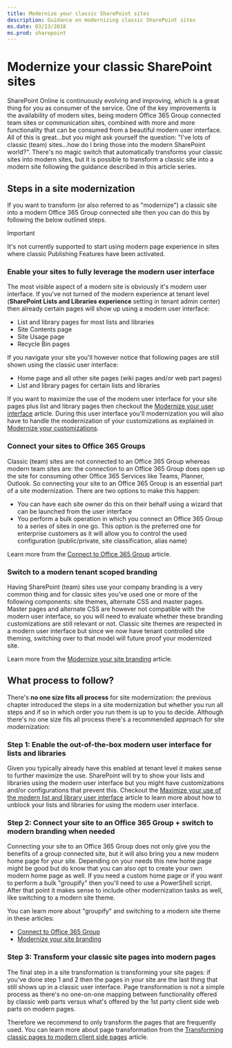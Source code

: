 ```yaml
---
title: Modernize your classic SharePoint sites
description: Guidance on modernizing classic SharePoint sites
ms.date: 03/23/2018
ms.prod: sharepoint
---
```


# Modernize your classic SharePoint sites

SharePoint Online is continuously evolving and improving, which is a great thing for you as consumer of the service. One of the key improvements is the availability of modern sites, being modern Office 365 Group connected team sites or communication sites, combined with more and more functionality that can be consumed from a beautiful modern user interface. All of this is great...but you might ask yourself the question: "I've lots of classic (team) sites...how do I bring those into the modern SharePoint world?". There's no magic switch that automatically transforms your classic sites into modern sites, but it is possible to transform a classic site into a modern site following the guidance described in this article series.

## Steps in a site modernization

If you want to transform (or also referred to as "modernize") a classic site into a modern Office 365 Group connected site then you can do this by following the below outlined steps.

> [!IMPORTANT]
> It's not currently supported to start using modern page experience in sites where classic Publishing Features have been activated.

### Enable your sites to fully leverage the modern user interface

The most visible aspect of a modern site is obviously it's modern user interface. If you've not turned of the modern experience at tenant level (**SharePoint Lists and Libraries experience** setting in tenant admin center) then already certain pages will show up using a modern user interface:

- List and library pages for most lists and libraries
- Site Contents page
- Site Usage page
- Recycle Bin pages

If you navigate your site you'll however notice that following pages are still shown using the classic user interface:

- Home page and all other site pages (wiki pages and/or web part pages)
- List and library pages for certain lists and libraries

If you want to maximize the use of the modern user interface for your site pages plus list and library pages then checkout the [Modernize your user interface](modernize-userinterface.md) article. During this user interface you'll modernization you will also have to handle the modernization of your customizations as explained in [Modernize your customizations](modernize-customizations.md).

### Connect your sites to Office 365 Groups

Classic (team) sites are not connected to an Office 365 Group whereas modern team sites are: the connection to an Office 365 Group does open up the site for consuming other Office 365 Services like Teams, Planner, Outlook. So connecting your site to an Office 365 Group is an essential part of a site modernization. There are two options to make this happen:

- You can have each site owner do this on their behalf using a wizard that can be launched from the user interface
- You perform a bulk operation in which you connect an Office 365 Group to a series of sites in one go. This option is the preferred one for enterprise customers as it will allow you to control the used configuration (public/private, site classification, alias name)

Learn more from the [Connect to Office 365 Group](modernize-connect-to-office365-group.md) article.

### Switch to a modern tenant scoped branding

Having SharePoint (team) sites use your company branding is a very common thing and for classic sites you've used one or more of the following components: site themes, alternate CSS and master pages. Master pages and alternate CSS are however not compatible with the modern user interface, so you will need to evaluate whether these branding customizations are still relevant or not. Classic site themes are respected in a modern user interface but since we now have tenant controlled site theming, switching over to that model will future proof your modernized site.

Learn more from the [Modernize your site branding](modernize-branding.md) article.

## What process to follow?

There's **no one size fits all process** for site modernization: the previous chapter introduced the steps in a site modernization but whether you run all steps and if so in which order you run them is up to you to decide. Although there's no one size fits all process there's a recommended approach for site modernization:

### Step 1: Enable the out-of-the-box modern user interface for lists and libraries

Given you typically already have this enabled at tenant level it makes sense to further maximize the use. SharePoint will try to show your lists and libraries using the modern user interface but you might have customizations and/or configurations that prevent this. Checkout the [Maximize your use of the modern list and library user interface](modernize-userinterface-lists-and-libraries.md) article to learn more about how to unblock your lists and libraries for using the modern user interface.

### Step 2: Connect your site to an Office 365 Group + switch to modern branding when needed

Connecting your site to an Office 365 Group does not only give you the benefits of a group connected site, but it will also bring you a new modern home page for your site. Depending on your needs this new home page might be good but do know that you can also opt to create your own modern home page as well. If you need a custom home page or if you want to perform a bulk "groupify" then you'll need to use a PowerShell script. After that point it makes sense to include other modernization tasks as well, like switching to a modern site theme.

You can learn more about "groupify" and switching to a modern site theme in these articles:

- [Connect to Office 365 Group](modernize-connect-to-office365-group.md)
- [Modernize your site branding](modernize-branding.md)

### Step 3: Transform your classic site pages into modern pages

The final step in a site transformation is transforming your site pages: if you've done step 1 and 2 then the pages in your site are the last thing that still shows up in a classic user interface. Page transformation is not a simple process as there's no one-on-one mapping between functionality offered by classic web parts versus what's offered by the 1st party client side web parts on modern pages. 

Therefore we recommend to only transform the pages that are frequently used. You can learn more about page transformation from the [Transforming classic pages to modern client side pages](modernize-userinterface-lists-and-libraries.md) article.
